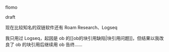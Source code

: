 ---
---

flomo

draft

现在比较知名的双链软件还有 Roam Research、Logseq

我只用过 Logseq，起因是 ob 的[[ob的块引用缺陷|块引用问题]]，但结果以我改良了 ob 的块引用后继续用 ob 告终……